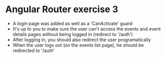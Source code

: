 # Angular Router exercise 3

* A login page was added as well as a 'CanActivate' guard
* It's up to you to make sure the user can't access the events and event details pages without being logged in (redirect to '/auth')
* After logging in, you should also redirect the user programatically
* When the user logs out (on the events list page), he should be redirected to '/auth'